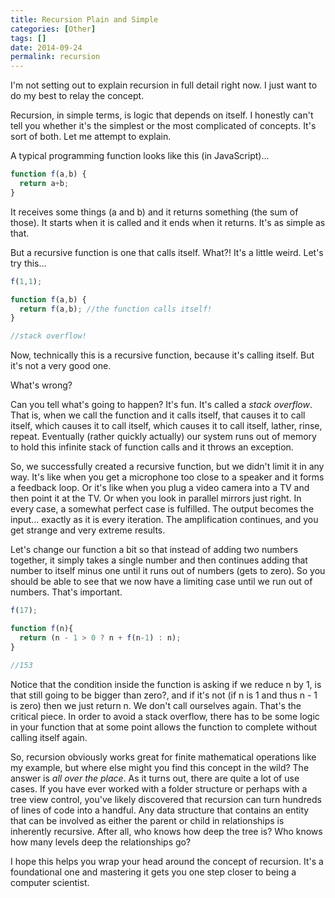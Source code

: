 ```yaml
---
title: Recursion Plain and Simple
categories: [Other]
tags: []
date: 2014-09-24
permalink: recursion
---
```


I&#39;m not setting out to explain recursion in full detail right now. I just want to do my best to relay the concept.
<!-- xmore -->

Recursion, in simple terms, is logic that depends on itself. I honestly can&#39;t tell you whether it&#39;s the simplest or the most complicated of concepts. It&#39;s sort of both. Let me attempt to explain.

A typical programming function looks like this (in JavaScript)...

``` js
function f(a,b) {
  return a+b;
}
```

It receives some things (a and b) and it returns something (the sum of those). It starts when it is called and it ends when it returns. It&#39;s as simple as that.

But a recursive function is one that calls itself. What?! It&#39;s a little weird. Let&#39;s try this...

``` js
f(1,1);

function f(a,b) {
  return f(a,b); //the function calls itself!
}

//stack overflow!
```

Now, technically this is a recursive function, because it&#39;s calling itself. But it&#39;s not a very good one.

What&#39;s wrong?

Can you tell what&#39;s going to happen? It&#39;s fun. It&#39;s called a _stack overflow_. That is, when we call the function and it calls itself, that causes it to call itself, which causes it to call itself, which causes it to call itself, lather, rinse, repeat. Eventually (rather quickly actually) our system runs out of memory to hold this infinite stack of function calls and it throws an exception.

So, we successfully created a recursive function, but we didn&#39;t limit it in any way. It&#39;s like when you get a microphone too close to a speaker and it forms a feedback loop. Or it&#39;s like when you plug a video camera into a TV and then point it at the TV. Or when you look in parallel mirrors just right. In every case, a somewhat perfect case is fulfilled. The output becomes the input... exactly as it is every iteration. The amplification continues, and you get strange and very extreme results.

Let&#39;s change our function a bit so that instead of adding two numbers together, it simply takes a single number and then continues adding that number to itself minus one until it runs out of numbers (gets to zero). So you should be able to see that we now have a limiting case until we run out of numbers. That&#39;s important.

``` js
f(17);

function f(n){
  return (n - 1 > 0 ? n + f(n-1) : n);
}

//153
```

Notice that the condition inside the function is asking if we reduce n by 1, is that still going to be bigger than zero?, and if it&#39;s not (if n is 1 and thus n - 1 is zero) then we just return n. We don&#39;t call ourselves again. That&#39;s the critical piece. In order to avoid a stack overflow, there has to be some logic in your function that at some point allows the function to complete without calling itself again.

So, recursion obviously works great for finite mathematical operations like my example, but where else might you find this concept in the wild? The answer is _all over the place_. As it turns out, there are quite a lot of use cases. If you have ever worked with a folder structure or perhaps with a tree view control, you&#39;ve likely discovered that recursion can turn hundreds of lines of code into a handful. Any data structure that contains an entity that can be involved as either the parent or child in relationships is inherently recursive. After all, who knows how deep the tree is? Who knows how many levels deep the relationships go?

I hope this helps you wrap your head around the concept of recursion. It&#39;s a foundational one and mastering it gets you one step closer to being a computer scientist.